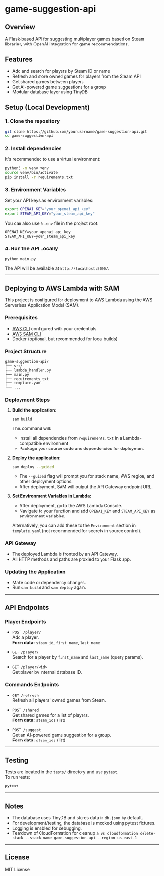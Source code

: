# game-suggestion-api

## Overview

A Flask-based API for suggesting multiplayer games based on Steam libraries, with OpenAI integration for game recommendations.

## Features

- Add and search for players by Steam ID or name
- Refresh and store owned games for players from the Steam API
- Get shared games between players
- Get AI-powered game suggestions for a group
- Modular database layer using TinyDB

## Setup (Local Development)

### 1. Clone the repository

```sh
git clone https://github.com/yourusername/game-suggestion-api.git
cd game-suggestion-api
```

### 2. Install dependencies

It's recommended to use a virtual environment:

```sh
python3 -m venv venv
source venv/bin/activate
pip install -r requirements.txt
```

### 3. Environment Variables

Set your API keys as environment variables:

```sh
export OPENAI_KEY="your_openai_api_key"
export STEAM_API_KEY="your_steam_api_key"
```

You can also use a `.env` file in the project root:

```
OPENAI_KEY=your_openai_api_key
STEAM_API_KEY=your_steam_api_key
```

### 4. Run the API Locally

```sh
python main.py
```

The API will be available at `http://localhost:5000/`.

---

## Deploying to AWS Lambda with SAM

This project is configured for deployment to AWS Lambda using the AWS Serverless Application Model (SAM).

### Prerequisites

- [AWS CLI](https://docs.aws.amazon.com/cli/latest/userguide/getting-started-install.html) configured with your credentials
- [AWS SAM CLI](https://docs.aws.amazon.com/serverless-application-model/latest/developerguide/install-sam-cli.html)
- Docker (optional, but recommended for local builds)

### Project Structure

```
game-suggestion-api/
├── src/
├── lambda_handler.py
├── main.py
├── requirements.txt
├── template.yaml
└── ...
```

### Deployment Steps

1. **Build the application:**

   ```sh
   sam build
   ```

   This command will:

   - Install all dependencies from `requirements.txt` in a Lambda-compatible environment
   - Package your source code and dependencies for deployment

2. **Deploy the application:**

   ```sh
   sam deploy --guided
   ```

   - The `--guided` flag will prompt you for stack name, AWS region, and other deployment options.
   - After deployment, SAM will output the API Gateway endpoint URL.

3. **Set Environment Variables in Lambda:**

   - After deployment, go to the AWS Lambda Console.
   - Navigate to your function and add `OPENAI_KEY` and `STEAM_API_KEY` as environment variables.

   Alternatively, you can add these to the `Environment` section in `template.yaml` (not recommended for secrets in source control).

### API Gateway

- The deployed Lambda is fronted by an API Gateway.
- All HTTP methods and paths are proxied to your Flask app.

### Updating the Application

- Make code or dependency changes.
- Run `sam build` and `sam deploy` again.

---

## API Endpoints

### Player Endpoints

- `POST /player/`  
  Add a player.  
  **Form data:** `steam_id`, `first_name`, `last_name`

- `GET /player/`  
  Search for a player by `first_name` and `last_name` (query params).

- `GET /player/<id>`  
  Get player by internal database ID.

### Commands Endpoints

- `GET /refresh`  
  Refresh all players' owned games from Steam.

- `POST /shared`  
  Get shared games for a list of players.  
  **Form data:** `steam_ids` (list)

- `POST /suggest`  
  Get an AI-powered game suggestion for a group.  
  **Form data:** `steam_ids` (list)

---

## Testing

Tests are located in the `tests/` directory and use `pytest`.  
To run tests:

```sh
pytest
```

---

## Notes

- The database uses TinyDB and stores data in `db.json` by default.
- For development/testing, the database is mocked using pytest fixtures.
- Logging is enabled for debugging.
- Teardown of CloudFormation for cleanup `a
ws cloudformation delete-stack --stack-name game-suggestion-api --region us-east-1`

---

## License

MIT License
